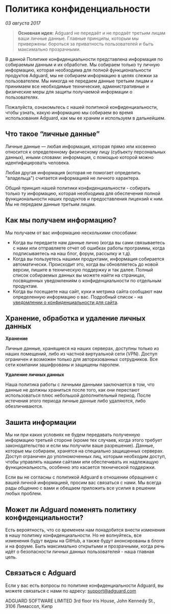 # Политика конфиденциальности
*03 августа 2017*

> **Основная идея:** Adguard не передаёт и не продаёт третьим лицам ваши личные данные. Главные принципы, которым мы привержены: бороться за приватность пользователей и быть максимально прозрачными.

В данной Политике конфиденциальности представлена информация по собираемым данным и их обработке. Мы собираем только ту личную информацию, которая необходима для полной функциональности продуктов Adguard, мы не собираем информацию в целях слежки за пользователем. Мы никогда не передаем данные третьим лицам и принимаем все необходимые технические, административные и физические меры для защиты получаемой информации о пользователях.

Пожалуйста, ознакомьтесь с нашей политикой конфиденциальности, чтобы узнать, какую информацию мы собираем во время использования Adguard, как мы ее храним и используем в дальнейшем.
## Что такое “личные данные”

Личные данные — любая информация, которая прямо или косвенно относится к определенному физическому лицу (субъекту персональных данных), иными словами: информация, с помощью которой можно идентифицировать человека.

Любая другая информация (которая не помогает определить "владельца") считается информацией не личного характера. 

Общий принцип нашей политики конфиденциальности - собирать только ту информацию, которая необходима для обеспечения полной функциональности наших продуктов и предоставления лицензий к ним. Мы не передаем данные третьим лицам.

## Как мы получаем информацию?

Мы получаем от вас информацию несколькими способами:

* Когда вы передаете нам данные лично (когда вы сами связываетесь с нами или отправляете отчет об ошибках работы программы, когда подписываетесь на наш блог, форум, рассылку и т.д).
* Когда вы пользуетесь нашими продуктами, информация собирается автоматически. Происходит это, когда вы обновляетесь до новой версии, пишите в техническую поддержку и так далее. Полный список собираемых данных вы можете найти на страницах, посвященных уведомлениям о конфиденциальности по отдельным продуктам.
* Когда вы посещаете наш сайт, куки и метрика сайта сообщают нам определенную информацию о вас. Подробный список - на [уведомлении о конфиденциальности для сайта](http://new.adguard.com/ru/privacy/website.html). 

## Хранение, обработка и удаление личных данных

**Хранение**

Личные данные, хранящиеся на наших серверах, доступны только из наших помещений, либо из частной виртуальной сети (VPN). Доступ ограничен и возможен только для авторизованных сотрудников. Все сети компании зашифрованы и защищены паролем.

**Удаление личных данных**

Наша политика работы с личными данными заключается в том, что данные не должны храниться после того, как они перестают использоваться плюс небольшой дополнительный период. После истечения этого периода личные данные либо удаляются, либо обезличиваются.

## Зашита информации
Мы ни при каких условиях не будем передавать полученную информацию третьей стороне (кроме тех случаев, когда этого требует законодательство и если мы получили ваше разрешение).
Данные, которые мы собираем, хранятся на специально защищенных серверах. Доступ ограничен до уполномоченных лиц, которым необходим доступ, чтобы управлять нашими сайтами или обеспечивать их надлежащую функциональность, особенно это касается технической поддержки.

Если вы не согласны с политикой Adguard в отношении обращения с вашей личной информацией, просим вас связаться с нами. Мы всегда рады общению с вами и обещаем приложить все усилия в решении любых проблем.

## Может ли Adguard поменять политику конфиденциальности?
Есть вероятность, что со временем нам понадобится внести изменения в нашу политику конфиденциальности. Но не волнуйтесь, все изменения будут видны на GitHub, а также будут анонсированы в блоге и на форуме. Быть максимально открытыми и прозрачными, когда речь идёт о безопасности личных данных пользователей - наша главная цель.

## Связаться с Adguard
Если у вас есть вопросы по политике конфиденциальности Adguard, вы можете связаться с нами по адресу: support@adguard.com

ADGUARD SOFTWARE LIMITED
3rd floor Iris House, John Kennedy St., 3106 Лимассол, Кипр
